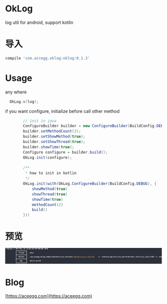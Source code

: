 # OkLog
log util for android, support kotlin

# 导入
```gradle
compile 'com.accegg.oklog:oklog:0.1.3'
```
# Usage
any where
```java
  OkLog.v(log);
```

if you want configure, initialize before call other method
```java
        // init in java
        ConfigureBuilder builder = new ConfigureBuilder(BuildConfig.DEBUG);
        builder.setMethodCount(3);
        builder.setShowMethod(true);
        builder.setShowThread(true);
        builder.showTime(true);
        Configure configure = builder.build();
        OkLog.init(configure);
        
        /**
         * how to init in kotlin
         */
        OkLog.init(with(OkLog.ConfigureBuilder(BuildConfig.DEBUG), {
            showMethod(true)
            showThread(true)
            showTime(true)
            methodCount(2)
            build()
        }))
```
# 预览
![](https://github.com/imcloud/OkLog/blob/master/Screenshot/log.png)
# Blog
[https://aceegg.com](https://aceegg.com)
